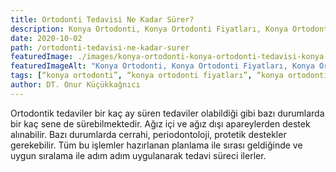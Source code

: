 ```yaml
---
title: Ortodonti Tedavisi Ne Kadar Sürer?
description: Konya Ortodonti, Konya Ortodonti Fiyatları, Konya Ortodonti Tedavisi, Konya Şeffaf Plak, Konya Şeffaf Plak Tedavisi
date: 2020-10-02
path: /ortodonti-tedavisi-ne-kadar-surer
featuredImage: ./images/konya-ortodonti-konya-ortodonti-tedavisi-konya-ortodonti-fiyatlari (5).png
featuredImageAlt: "Konya Ortodonti, Konya Ortodonti Fiyatları, Konya Ortodonti Tedavisi, Konya Şeffaf Plak, Konya Şeffaf Plak Tedavisi"
tags: [“konya ortodonti”, “konya ortodonti fiyatları”, “konya ortodonti tedavisi”, “konya şeffaf plak”, “konya şeffaf plak tedavisi”]
author: DT. Onur Küçükkağnıcı
---
```


Ortodontik tedaviler bir kaç ay süren tedaviler olabildiği gibi bazı durumlarda bir kaç sene de sürebilmektedir. Ağız içi ve ağız dışı apareylerden destek alınabilir. Bazı durumlarda cerrahi, periodontoloji, protetik destekler gerekebilir. Tüm bu işlemler hazırlanan planlama ile sırası geldiğinde ve uygun sıralama ile adım adım uygulanarak tedavi süreci ilerler.




